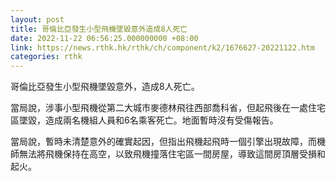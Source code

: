 ```yaml
---
layout: post
title: 哥倫比亞發生小型飛機墜毀意外造成8人死亡
date: 2022-11-22 06:56:25.000000000 +08:00
link: https://news.rthk.hk/rthk/ch/component/k2/1676627-20221122.htm
categories: rthk
---
```


哥倫比亞發生小型飛機墜毀意外，造成8人死亡。

當局說，涉事小型飛機從第二大城市麥德林飛往西部喬科省，但起飛後在一處住宅區墜毀，造成兩名機組人員和6名乘客死亡。地面暫時沒有受傷報告。

當局說，暫時未清楚意外的確實起因，但指出飛機起飛時一個引擎出現故障，而機師無法將飛機保持在高空，以致飛機撞落住宅區一間房屋，導致這間房頂層受損和起火。
